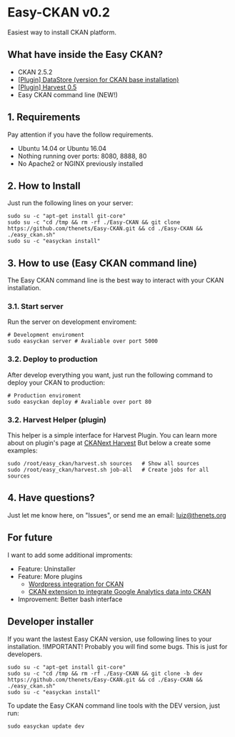 # Easy-CKAN v0.2
Easiest way to install CKAN platform.

## What have inside the Easy CKAN?
- CKAN 2.5.2
- [[Plugin] DataStore (version for CKAN base installation)](http://docs.ckan.org/en/latest/maintaining/datastore.html)
- [[Plugin] Harvest 0.5](https://github.com/ckan/ckanext-harvest)
- Easy CKAN command line (NEW!)

## 1. Requirements
Pay attention if you have the follow requirements.

- Ubuntu 14.04 or Ubuntu 16.04
- Nothing running over ports: 8080, 8888, 80
- No Apache2 or NGINX previously installed


## 2. How to Install
Just run the following lines on your server:

```
sudo su -c "apt-get install git-core"
sudo su -c "cd /tmp && rm -rf ./Easy-CKAN && git clone https://github.com/thenets/Easy-CKAN.git && cd ./Easy-CKAN && ./easy_ckan.sh"
sudo su -c "easyckan install"
```

## 3. How to use (Easy CKAN command line)
The Easy CKAN command line is the best way to interact with your CKAN installation.

### 3.1. Start server
Run the server on development enviroment:

```
# Development enviroment
sudo easyckan server # Avaliable over port 5000
```

### 3.2. Deploy to production
After develop everything you want, just run the following command to deploy your CKAN to production:

```
# Production enviroment
sudo easyckan deploy # Avaliable over port 80
```


### 3.2. Harvest Helper (plugin)
This helper is a simple interface for Harvest Plugin.
You can learn more about on plugin's page at [CKANext Harvest](https://github.com/ckan/ckanext-harvest)
But below a create some examples:

```
sudo /root/easy_ckan/harvest.sh sources   # Show all sources
sudo /root/easy_ckan/harvest.sh job-all   # Create jobs for all sources
```

## 4. Have questions?
Just let me know here, on "Issues", or send me an email: luiz@thenets.org


## For future
I want to add some additional improments:

- Feature: Uninstaller
- Feature: More plugins
    + [Wordpress integration for CKAN](http://extensions.ckan.org/extension/wordpresser/)
    + [CKAN extension to integrate Google Analytics data into CKAN](http://extensions.ckan.org/extension/googleanalytics/)
- Improvement: Better bash interface


## Developer installer
If you want the lastest Easy CKAN version, use following lines to your installation.
!IMPORTANT! Probably you will find some bugs. This is just for developers.

```
sudo su -c "apt-get install git-core"
sudo su -c "cd /tmp && rm -rf ./Easy-CKAN && git clone -b dev https://github.com/thenets/Easy-CKAN.git && cd ./Easy-CKAN && ./easy_ckan.sh"
sudo su -c "easyckan install"
```

To update the Easy CKAN command line tools with the DEV version, just run:

```
sudo easyckan update dev
```
